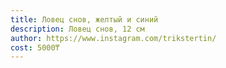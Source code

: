 ```yaml
---
title: Ловец снов, желтый и синий
description: Ловец снов, 12 см
author: https://www.instagram.com/trikstertin/
cost: 5000₸
---
```

